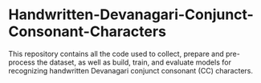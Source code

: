 # Handwritten-Devanagari-Conjunct-Consonant-Characters
This repository contains all the code used to collect, prepare and pre-process the dataset, as well as build, train, and evaluate models for recognizing handwritten Devanagari conjunct consonant (CC) characters.
